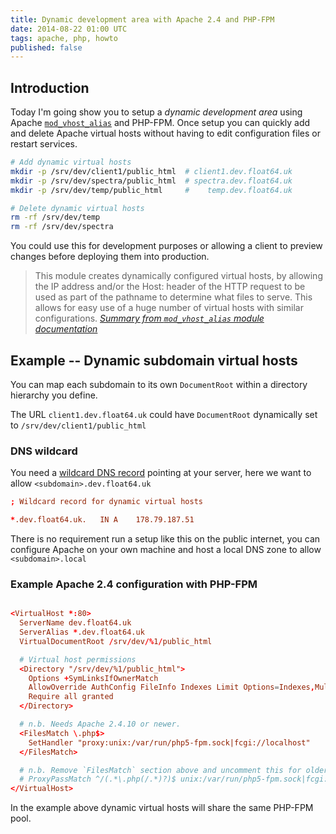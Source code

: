 ```yaml
---
title: Dynamic development area with Apache 2.4 and PHP-FPM
date: 2014-08-22 01:00 UTC
tags: apache, php, howto
published: false
---
```


## Introduction

Today I'm going show you to setup a _dynamic development area_
using Apache [`mod_vhost_alias`][mod_vhost_alias] and PHP-FPM.
Once setup you can quickly add and delete Apache virtual hosts
without having to edit configuration files or restart services.

~~~ bash
# Add dynamic virtual hosts
mkdir -p /srv/dev/client1/public_html  # client1.dev.float64.uk
mkdir -p /srv/dev/spectra/public_html  # spectra.dev.float64.uk
mkdir -p /srv/dev/temp/public_html     #    temp.dev.float64.uk

# Delete dynamic virtual hosts
rm -rf /srv/dev/temp
rm -rf /srv/dev/spectra
~~~

You could use this for development purposes or allowing a client to preview
changes before deploying them into production.

> This module creates dynamically configured virtual hosts, by allowing the
> IP address and/or the Host: header of the HTTP request to be used as part
> of the pathname to determine what files to serve. This allows for easy use of
> a huge number of virtual hosts with similar configurations.
> <cite>[Summary from `mod_vhost_alias` module documentation][mod_vhost_alias]</cite>

## Example -- Dynamic subdomain virtual hosts

You can map each subdomain to its own `DocumentRoot` within a directory
hierarchy you define.

The URL `client1.dev.float64.uk` could have
`DocumentRoot` dynamically set to `/srv/dev/client1/public_html`

### DNS wildcard

You need a [wildcard DNS record][wildcard] pointing at your server, here we want
to allow `<subdomain>.dev.float64.uk`

~~~ conf
; Wildcard record for dynamic virtual hosts 

*.dev.float64.uk.   IN A    178.79.187.51
~~~

There is no requirement run a setup like this on the public internet, you can
configure Apache on your own machine and host a local DNS zone to allow `<subdomain>.local`

### Example Apache 2.4 configuration with PHP-FPM

~~~ conf

<VirtualHost *:80>
  ServerName dev.float64.uk
  ServerAlias *.dev.float64.uk
  VirtualDocumentRoot /srv/dev/%1/public_html

  # Virtual host permissions
  <Directory "/srv/dev/%1/public_html">
    Options +SymLinksIfOwnerMatch
    AllowOverride AuthConfig FileInfo Indexes Limit Options=Indexes,MultiViews
    Require all granted
  </Directory>

  # n.b. Needs Apache 2.4.10 or newer.
  <FilesMatch \.php$>
    SetHandler "proxy:unix:/var/run/php5-fpm.sock|fcgi://localhost"
  </FilesMatch>

  # n.b. Remove `FilesMatch` section above and uncomment this for older Apache.
  # ProxyPassMatch ^/(.*\.php(/.*)?)$ unix:/var/run/php5-fpm.sock|fcgi://./srv/dev/%1/public_html/$1
</VirtualHost>
~~~

In the example above dynamic virtual hosts will share the same PHP-FPM pool.

[mod_vhost_alias]:http://httpd.apache.org/docs/2.4/mod/mod_vhost_alias.html
[VirtualDocumentRoot]: http://httpd.apache.org/docs/2.4/mod/mod_vhost_alias.html#virtualdocumentroot
[wildcard]: http://en.wikipedia.org/wiki/Wildcard_DNS_record
